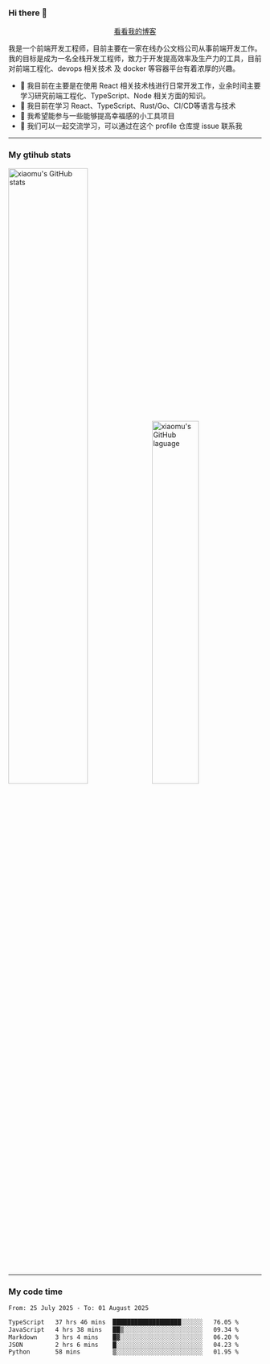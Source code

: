### Hi there 👋

<p align="center">
  <a href="https://blog.realjacket.fun">看看我的博客</a>
</p>

我是一个前端开发工程师，目前主要在一家在线办公文档公司从事前端开发工作。我的目标是成为一名全栈开发工程师，致力于开发提高效率及生产力的工具，目前对前端工程化、devops 相关技术 及 docker 等容器平台有着浓厚的兴趣。

- 🔭 我目前在主要是在使用 React 相关技术栈进行日常开发工作，业余时间主要学习研究前端工程化、TypeScript、Node 相关方面的知识。
- 🌱 我目前在学习 React、TypeScript、Rust/Go、CI/CD等语言与技术
- 👯 我希望能参与一些能够提高幸福感的小工具项目
- 💬 我们可以一起交流学习，可以通过在这个 profile 仓库提 issue 联系我

***

### My gtihub stats

<a><img src="https://github-readme-stats-git-masterrstaa-rickstaa.vercel.app/api?username=real-jacket&&show_icons=true" title="xiaomu's GitHub stats" alt="xiaomu's GitHub stats" style="width:56%;"/></a>
<a><img src="https://github-readme-stats-git-masterrstaa-rickstaa.vercel.app/api/top-langs/?username=real-jacket&layout=compact" title="xiaomu's GitHub laguage" alt="xiaomu's GitHub laguage" style="width:43%;"/><a/>

***

### My code time

<!--START_SECTION:waka-->

```txt
From: 25 July 2025 - To: 01 August 2025

TypeScript   37 hrs 46 mins  ███████████████████░░░░░░   76.05 %
JavaScript   4 hrs 38 mins   ██▒░░░░░░░░░░░░░░░░░░░░░░   09.34 %
Markdown     3 hrs 4 mins    █▓░░░░░░░░░░░░░░░░░░░░░░░   06.20 %
JSON         2 hrs 6 mins    █░░░░░░░░░░░░░░░░░░░░░░░░   04.23 %
Python       58 mins         ▒░░░░░░░░░░░░░░░░░░░░░░░░   01.95 %
```

<!--END_SECTION:waka-->

